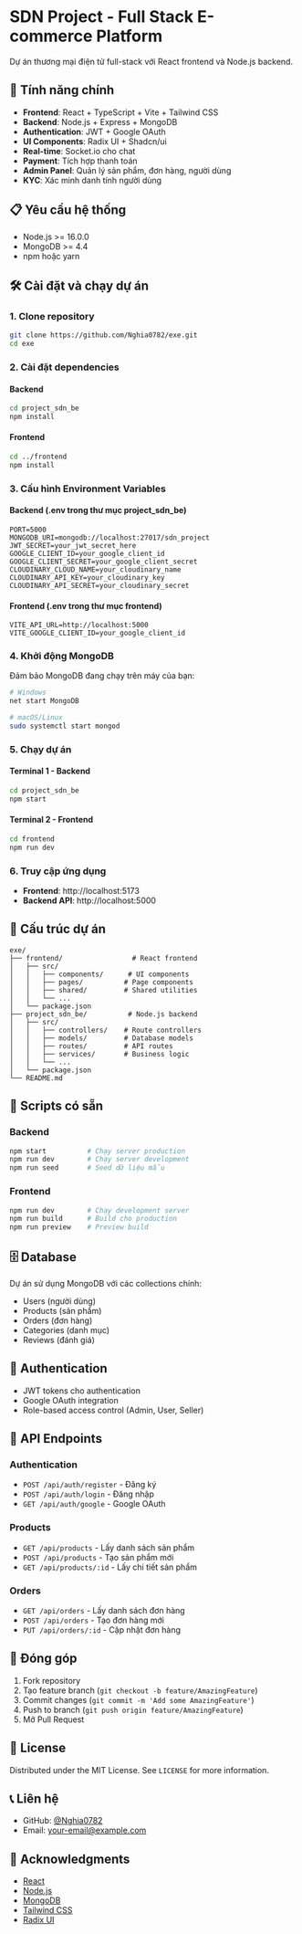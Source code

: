 # SDN Project - Full Stack E-commerce Platform

Dự án thương mại điện tử full-stack với React frontend và Node.js backend.

## 🚀 Tính năng chính

- **Frontend**: React + TypeScript + Vite + Tailwind CSS
- **Backend**: Node.js + Express + MongoDB
- **Authentication**: JWT + Google OAuth
- **UI Components**: Radix UI + Shadcn/ui
- **Real-time**: Socket.io cho chat
- **Payment**: Tích hợp thanh toán
- **Admin Panel**: Quản lý sản phẩm, đơn hàng, người dùng
- **KYC**: Xác minh danh tính người dùng

## 📋 Yêu cầu hệ thống

- Node.js >= 16.0.0
- MongoDB >= 4.4
- npm hoặc yarn

## 🛠️ Cài đặt và chạy dự án

### 1. Clone repository

```bash
git clone https://github.com/Nghia0782/exe.git
cd exe
```

### 2. Cài đặt dependencies

#### Backend
```bash
cd project_sdn_be
npm install
```

#### Frontend
```bash
cd ../frontend
npm install
```

### 3. Cấu hình Environment Variables

#### Backend (.env trong thư mục project_sdn_be)
```env
PORT=5000
MONGODB_URI=mongodb://localhost:27017/sdn_project
JWT_SECRET=your_jwt_secret_here
GOOGLE_CLIENT_ID=your_google_client_id
GOOGLE_CLIENT_SECRET=your_google_client_secret
CLOUDINARY_CLOUD_NAME=your_cloudinary_name
CLOUDINARY_API_KEY=your_cloudinary_key
CLOUDINARY_API_SECRET=your_cloudinary_secret
```

#### Frontend (.env trong thư mục frontend)
```env
VITE_API_URL=http://localhost:5000
VITE_GOOGLE_CLIENT_ID=your_google_client_id
```

### 4. Khởi động MongoDB

Đảm bảo MongoDB đang chạy trên máy của bạn:
```bash
# Windows
net start MongoDB

# macOS/Linux
sudo systemctl start mongod
```

### 5. Chạy dự án

#### Terminal 1 - Backend
```bash
cd project_sdn_be
npm start
```

#### Terminal 2 - Frontend
```bash
cd frontend
npm run dev
```

### 6. Truy cập ứng dụng

- **Frontend**: http://localhost:5173
- **Backend API**: http://localhost:5000

## 📁 Cấu trúc dự án

```
exe/
├── frontend/                 # React frontend
│   ├── src/
│   │   ├── components/      # UI components
│   │   ├── pages/          # Page components
│   │   ├── shared/         # Shared utilities
│   │   └── ...
│   └── package.json
├── project_sdn_be/          # Node.js backend
│   ├── src/
│   │   ├── controllers/    # Route controllers
│   │   ├── models/         # Database models
│   │   ├── routes/         # API routes
│   │   ├── services/       # Business logic
│   │   └── ...
│   └── package.json
└── README.md
```

## 🔧 Scripts có sẵn

### Backend
```bash
npm start          # Chạy server production
npm run dev        # Chạy server development
npm run seed       # Seed dữ liệu mẫu
```

### Frontend
```bash
npm run dev        # Chạy development server
npm run build      # Build cho production
npm run preview    # Preview build
```

## 🗄️ Database

Dự án sử dụng MongoDB với các collections chính:
- Users (người dùng)
- Products (sản phẩm)
- Orders (đơn hàng)
- Categories (danh mục)
- Reviews (đánh giá)

## 🔐 Authentication

- JWT tokens cho authentication
- Google OAuth integration
- Role-based access control (Admin, User, Seller)

## 📱 API Endpoints

### Authentication
- `POST /api/auth/register` - Đăng ký
- `POST /api/auth/login` - Đăng nhập
- `GET /api/auth/google` - Google OAuth

### Products
- `GET /api/products` - Lấy danh sách sản phẩm
- `POST /api/products` - Tạo sản phẩm mới
- `GET /api/products/:id` - Lấy chi tiết sản phẩm

### Orders
- `GET /api/orders` - Lấy danh sách đơn hàng
- `POST /api/orders` - Tạo đơn hàng mới
- `PUT /api/orders/:id` - Cập nhật đơn hàng

## 🤝 Đóng góp

1. Fork repository
2. Tạo feature branch (`git checkout -b feature/AmazingFeature`)
3. Commit changes (`git commit -m 'Add some AmazingFeature'`)
4. Push to branch (`git push origin feature/AmazingFeature`)
5. Mở Pull Request

## 📄 License

Distributed under the MIT License. See `LICENSE` for more information.

## 📞 Liên hệ

- GitHub: [@Nghia0782](https://github.com/Nghia0782)
- Email: your-email@example.com

## 🙏 Acknowledgments

- [React](https://reactjs.org/)
- [Node.js](https://nodejs.org/)
- [MongoDB](https://www.mongodb.com/)
- [Tailwind CSS](https://tailwindcss.com/)
- [Radix UI](https://www.radix-ui.com/)
